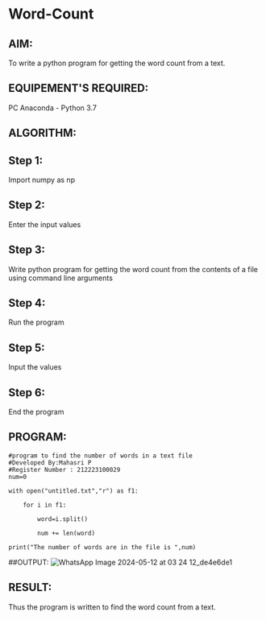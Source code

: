 # Word-Count
## AIM:
To write a python program for getting the word count from a text.
## EQUIPEMENT'S REQUIRED: 
PC
Anaconda - Python 3.7
## ALGORITHM:

## Step 1:
Import numpy as np

## Step 2:
Enter the input values

## Step 3:
Write python program for getting the word count from the contents of a file using command line arguments

## Step 4:
Run the program

## Step 5:
Input the values

## Step 6:
End the program

## PROGRAM:
```
#program to find the number of words in a text file
#Developed By:Mahasri P
#Register Number : 212223100029
num=0

with open("untitled.txt","r") as f1:

    for i in f1:

        word=i.split()

        num += len(word)

print("The number of words are in the file is ",num)
```
##OUTPUT:
![WhatsApp Image 2024-05-12 at 03 24 12_de4e6de1](https://github.com/mahasri06/Word-Count/assets/139841897/3275f2bb-3bc3-47a0-84e2-ddaf18180cd2)


## RESULT:
Thus the program is written to find the word count from a text.
